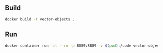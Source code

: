 ## Build
```sh
docker build -t vector-objects .
```
## Run
```sh
docker container run -it --rm -p 8889:8889 -v $(pwd):/code vector-objects
```